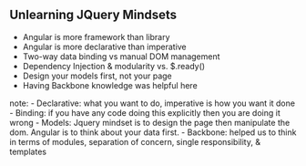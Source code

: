 ## Unlearning JQuery Mindsets
- Angular is more framework than library
- Angular is more declarative than imperative
- Two-way data binding vs manual DOM management
- Dependency Injection & modularity vs. $.ready()
- Design your models first, not your page
- Having Backbone knowledge was helpful here

note:
	- Declarative: what you want to do, imperative is how you want it done
	- Binding: if you have any code doing this explicitly then you are doing it wrong
	- Models: Jquery mindset is to design the page then manipulate the dom. Angular is to think about your data first.
	- Backbone: helped us to think in terms of modules, separation of concern, single responsibility, & templates
